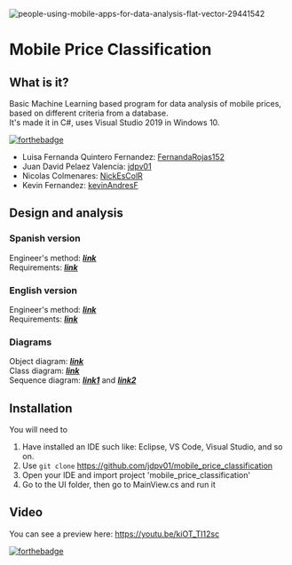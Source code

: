 ![people-using-mobile-apps-for-data-analysis-flat-vector-29441542](https://user-images.githubusercontent.com/45322807/115168203-b1d8d380-a07f-11eb-9ae3-439b2adea0a4.jpg)
# Mobile Price Classification
## What is it?
Basic Machine Learning based program for data analysis of mobile prices, based on different criteria from a database. <br>
It's made it in C#, uses Visual Studio 2019 in Windows 10.

[![forthebadge](https://forthebadge.com/images/badges/built-by-developers.svg)](https://forthebadge.com) <br>
- Luisa Fernanda Quintero Fernandez: [FernandaRojas152](https://github.com/FernandaRojas152) <br> 
- Juan David Pelaez Valencia: [jdpv01](https://github.com/jdpv01) <br>
- Nicolas Colmenares: [NickEsColR](https://github.com/NickEsColR)<br>
- Kevin Fernandez: [kevinAndresF](https://github.com/kevinAndresF)<br>

## Design and analysis

### Spanish version
Engineer's method: [***link***](docs/METODO_INGENIERIA.pdf) <br>
Requirements: [***link***](docs/requerimientos.pdf) <br>

### English version
Engineer's method: [***link***](docs/Engineering_Method.pdf) <br>
Requirements: [***link***](docs/REQUIREMENTS.pdf) <br>

### Diagrams
Object diagram: [***link***](docs/Object_diagram.pdf) <br>
Class diagram: [***link***](docs/Class_diagram.pdf) <br>
Sequence diagram: [***link1***](docs/DiagramaSecuenciaClasify.jpg) and [***link2***](docs/DiagramaSecuenciaFiltroGraficos.jpg)<br>

## Installation
You will need to
1. Have installed an IDE such like: Eclipse, VS Code, Visual Studio, and so on.
2. Use `git clone` https://github.com/jdpv01/mobile_price_classification
3. Open your IDE and import project 'mobile_price_classification'
4. Go to the UI folder, then go to MainView.cs and run it

## Video
You can see a preview here: https://youtu.be/kiOT_TI12sc

[![forthebadge](https://forthebadge.com/images/badges/made-with-c-sharp.svg)](https://forthebadge.com)
